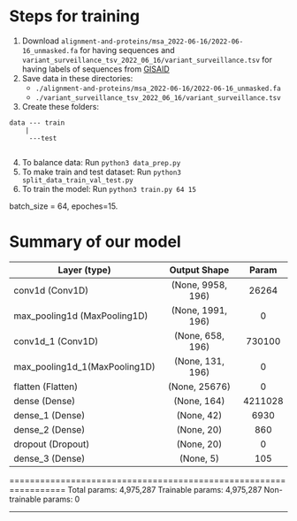 # Steps for training
1. Download ```alignment-and-proteins/msa_2022-06-16/2022-06-16_unmasked.fa``` for having sequences and ```variant_surveillance_tsv_2022_06_16/variant_surveillance.tsv``` for having labels of sequences from [GISAID](https://gisaid.org/)
2. Save data in these directories:
    - ```./alignment-and-proteins/msa_2022-06-16/2022-06-16_unmasked.fa```
    - ```./variant_surveillance_tsv_2022_06_16/variant_surveillance.tsv```
3. Create these folders:
```
data --- train
    |
     ---test
    
```
4. To balance data: Run ```python3 data_prep.py```
5. To make train and test dataset: Run ```python3 split_data_train_val_test.py```
6. To train the model: Run ```python3 train.py 64 15```

batch_size = 64, epoches=15.

# Summary of our model


| Layer (type)                |Output Shape            |Param  |   
| --------------------------- |:----------------------:|:-----:|
|conv1d (Conv1D)              | (None, 9958, 196)      | 26264 |                                                                    
|max_pooling1d (MaxPooling1D) | (None, 1991, 196)      | 0     |                                                
|conv1d_1 (Conv1D)            | (None, 658, 196)       |730100 |                                                                   
|max_pooling1d_1(MaxPooling1D)| (None, 131, 196)       | 0     |                                              
|flatten (Flatten)            | (None, 25676)          | 0     |           
|dense (Dense)                | (None, 164)            |4211028|                                                        
|dense_1 (Dense)              | (None, 42)             | 6930  |                                                               
|dense_2 (Dense)              | (None, 20)             | 860   |                                                                     
|dropout (Dropout)            | (None, 20)             | 0     |                                                                    
|dense_3 (Dense)              | (None, 5)              | 105   |    
                                                                 
=================================================================
Total params: 4,975,287
Trainable params: 4,975,287
Non-trainable params: 0
_________________________________________________________________
